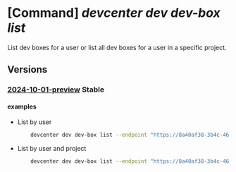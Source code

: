 # [Command] _devcenter dev dev-box list_

List dev boxes for a user or list all dev boxes for a user in a specific project.

## Versions

### [2024-10-01-preview](/Resources/data-plane/microsoft.devcenter/L3Byb2plY3RzL3t9L3VzZXJzL3t9L2RldmJveGVz/2024-10-01-preview.xml) **Stable**

<!-- data-plane:microsoft.devcenter /projects/{}/users/{}/devboxes 2024-10-01-preview -->
<!-- data-plane:microsoft.devcenter /users/{}/devboxes 2024-10-01-preview -->

#### examples

- List by user
    ```bash
        devcenter dev dev-box list --endpoint "https://8a40af38-3b4c-4672-a6a4-5e964b1870ed- contosodevcenter.centralus.devcenter.azure.com/" --user-id "00000000-0000-0000-0000-000000000000"
    ```

- List by user and project
    ```bash
        devcenter dev dev-box list --endpoint "https://8a40af38-3b4c-4672-a6a4-5e964b1870ed- contosodevcenter.centralus.devcenter.azure.com/" --project-name "DevProject" --user-id "00000000-0000-0000-0000-000000000000"
    ```

